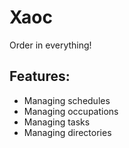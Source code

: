 # Xaoc

Order in everything!

## Features:
* Managing schedules
* Managing occupations
* Managing tasks
* Managing directories
